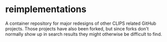 # reimplementations

A container repository for major redesigns of other CLIPS related GitHub projects. Those projects have also been forked, but since forks don't normally show up in search results they might otherwise be difficult to find.